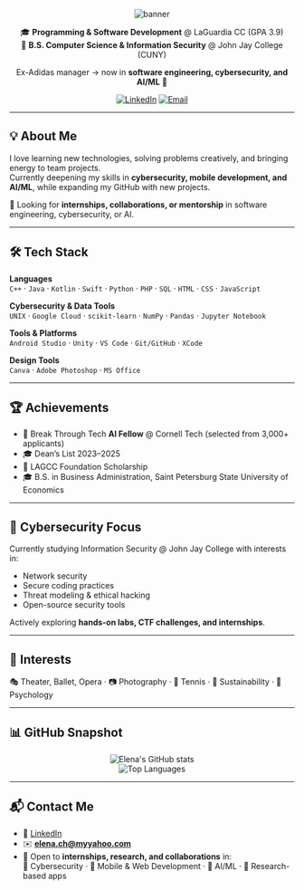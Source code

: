 <!-- Banner -->
<p align="center">
  <img src="https://capsule-render.vercel.app/api?type=waving&height=200&color=0:5ca9ff,100:7ef8d2&text=Hi%2C%20I'm%20Elena%20👋&fontSize=42&fontAlign=50&fontAlignY=35" alt="banner"/>
</p>

<div align="center">

🎓 **Programming & Software Development** @ LaGuardia CC (GPA 3.9)  
🔐 **B.S. Computer Science & Information Security** @ John Jay College (CUNY)  

Ex-Adidas manager → now in **software engineering, cybersecurity, and AI/ML** 🚀  

[![LinkedIn](https://img.shields.io/badge/LinkedIn-0A66C2?style=for-the-badge&logo=linkedin&logoColor=white)](https://www.linkedin.com/in/elenachag/) 
[![Email](https://img.shields.io/badge/Email-elena.ch%40myyahoo.com-8A2BE2?style=for-the-badge&logo=gmail&logoColor=white)](mailto:elena.ch@myyahoo.com)

</div>

---

## 💡 About Me
I love learning new technologies, solving problems creatively, and bringing energy to team projects.  
Currently deepening my skills in **cybersecurity, mobile development, and AI/ML**, while expanding my GitHub with new projects.  

👀 Looking for **internships, collaborations, or mentorship** in software engineering, cybersecurity, or AI.  

---

## 🛠️ Tech Stack  

**Languages**  
`C++` · `Java` · `Kotlin` · `Swift` · `Python` · `PHP` · `SQL` · `HTML` · `CSS` · `JavaScript`  

**Cybersecurity & Data Tools**  
`UNIX` · `Google Cloud` · `scikit-learn` · `NumPy` · `Pandas` · `Jupyter Notebook`  

**Tools & Platforms**  
`Android Studio` · `Unity` · `VS Code` · `Git/GitHub` · `XCode`  

**Design Tools**  
`Canva` · `Adobe Photoshop` · `MS Office`  

---

## 🏆 Achievements  
- 🧠 Break Through Tech **AI Fellow** @ Cornell Tech (selected from 3,000+ applicants)  
- 🎓 Dean’s List 2023–2025  
- 🏅 LAGCC Foundation Scholarship  
- 🎓 B.S. in Business Administration, Saint Petersburg State University of Economics  

---

## 🔐 Cybersecurity Focus
Currently studying Information Security @ John Jay College with interests in:  
- Network security  
- Secure coding practices  
- Threat modeling & ethical hacking  
- Open-source security tools  

Actively exploring **hands-on labs, CTF challenges, and internships**.  

---

## 🧩 Interests  
🎭 Theater, Ballet, Opera · 📷 Photography · 🎾 Tennis · 🌱 Sustainability · 🧠 Psychology  

---

## 📊 GitHub Snapshot
<div align="center">

![Elena's GitHub stats](https://github-readme-stats.vercel.app/api?username=ElenaCh77&show_icons=true&theme=tokyonight)  
![Top Languages](https://github-readme-stats.vercel.app/api/top-langs/?username=ElenaCh77&layout=compact&theme=tokyonight)

</div>

---

## 📬 Contact Me  
- 💼 [LinkedIn](https://www.linkedin.com/in/elenachag/)  
- ✉️ **elena.ch@myyahoo.com**  
- 🤝 Open to **internships, research, and collaborations** in:  
  🔐 Cybersecurity · 📱 Mobile & Web Development · 🧠 AI/ML · 🧪 Research-based apps  

